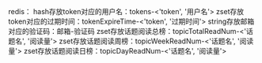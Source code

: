 redis：
hash存放token对应的用户名：tokens-<'token', '用户名'>
zset存放token对应的过期时间：tokenExpireTime-<'token', '过期时间'>
string存放邮箱对应的验证码：邮箱-验证码
zset存放话题阅读总榜：topicTotalReadNum-<'话题名', '阅读量'>
zset存放话题阅读周榜：topicWeekReadNum-<'话题名', '阅读量'>
zset存放话题阅读日榜：topicDayReadNum-<'话题名', '阅读量'>